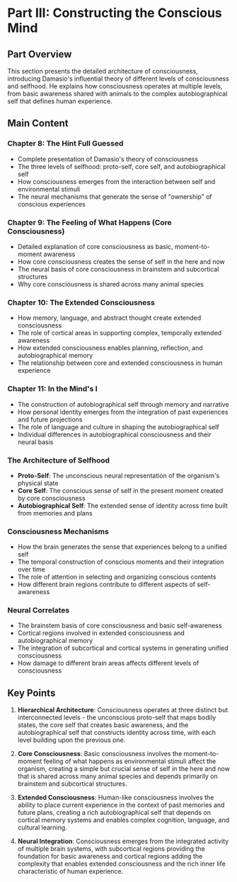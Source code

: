# Part III: Constructing the Conscious Mind

## Part Overview
This section presents the detailed architecture of consciousness, introducing Damasio's influential theory of different levels of consciousness and selfhood. He explains how consciousness operates at multiple levels, from basic awareness shared with animals to the complex autobiographical self that defines human experience.

## Main Content

### Chapter 8: The Hint Full Guessed
- Complete presentation of Damasio's theory of consciousness
- The three levels of selfhood: proto-self, core self, and autobiographical self
- How consciousness emerges from the interaction between self and environmental stimuli
- The neural mechanisms that generate the sense of "ownership" of conscious experiences

### Chapter 9: The Feeling of What Happens (Core Consciousness)
- Detailed explanation of core consciousness as basic, moment-to-moment awareness
- How core consciousness creates the sense of self in the here and now
- The neural basis of core consciousness in brainstem and subcortical structures
- Why core consciousness is shared across many animal species

### Chapter 10: The Extended Consciousness
- How memory, language, and abstract thought create extended consciousness
- The role of cortical areas in supporting complex, temporally extended awareness
- How extended consciousness enables planning, reflection, and autobiographical memory
- The relationship between core and extended consciousness in human experience

### Chapter 11: In the Mind's I
- The construction of autobiographical self through memory and narrative
- How personal identity emerges from the integration of past experiences and future projections
- The role of language and culture in shaping the autobiographical self
- Individual differences in autobiographical consciousness and their neural basis

### The Architecture of Selfhood
- **Proto-Self**: The unconscious neural representation of the organism's physical state
- **Core Self**: The conscious sense of self in the present moment created by core consciousness
- **Autobiographical Self**: The extended sense of identity across time built from memories and plans

### Consciousness Mechanisms
- How the brain generates the sense that experiences belong to a unified self
- The temporal construction of conscious moments and their integration over time
- The role of attention in selecting and organizing conscious contents
- How different brain regions contribute to different aspects of self-awareness

### Neural Correlates
- The brainstem basis of core consciousness and basic self-awareness
- Cortical regions involved in extended consciousness and autobiographical memory
- The integration of subcortical and cortical systems in generating unified consciousness
- How damage to different brain areas affects different levels of consciousness

## Key Points

1. **Hierarchical Architecture**: Consciousness operates at three distinct but interconnected levels - the unconscious proto-self that maps bodily states, the core self that creates basic awareness, and the autobiographical self that constructs identity across time, with each level building upon the previous one.

2. **Core Consciousness**: Basic consciousness involves the moment-to-moment feeling of what happens as environmental stimuli affect the organism, creating a simple but crucial sense of self in the here and now that is shared across many animal species and depends primarily on brainstem and subcortical structures.

3. **Extended Consciousness**: Human-like consciousness involves the ability to place current experience in the context of past memories and future plans, creating a rich autobiographical self that depends on cortical memory systems and enables complex cognition, language, and cultural learning.

4. **Neural Integration**: Consciousness emerges from the integrated activity of multiple brain systems, with subcortical regions providing the foundation for basic awareness and cortical regions adding the complexity that enables extended consciousness and the rich inner life characteristic of human experience.